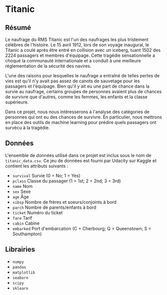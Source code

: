 # Titanic
## Résumé
Le naufrage du RMS Titanic est l'un des naufrages les plus tristement célèbres de l'histoire. Le 15 avril 1912, lors de son voyage inaugural, le Titanic a coulé après être entré en collision avec un iceberg, tuant 1502 des 2224 passagers et membres d'équipage. Cette tragédie sensationnelle a choqué la communauté internationale et a conduit à une meilleure réglementation de la sécurité des navires.

L'une des raisons pour lesquelles le naufrage a entraîné de telles pertes de vies est qu'il n'y avait pas assez de canots de sauvetage pour les passagers et l'équipage. Bien qu'il y ait eu une part de chance dans la survie au naufrage, certains groupes de personnes avaient plus de chances de survivre que d'autres, comme les femmes, les enfants et la classe supérieure.

Dans ce projet, nous nous intéresserons à l'analyse des catégories de personnes qui ont eu des chances de survivre. En particulier, nous mettrons en place des outils de machine learning pour prédire quels passagers ont survécu à la tragédie.

## Données

L'ensemble de données utilisé dans ce projet est inclus sous le nom de `titanic_data.csv`. Ce jeu de données est fourni par Udacity sur Kaggle et contient les attributs suivants :

- `survival`  Survie (0 = No; 1 = Yes)
- `pclass`  Classe du passager (1 = 1st; 2 = 2nd; 3 = 3rd)
- `name`  Nom
- `sex`  Sexe
- `age`  Âge
- `sibsp` Nombre de frères et soeurs/conjoints à bord
- `parch`  Nombre de parents/enfants à bord
- `ticket`  Numéro du ticket
- `fare`  Tarif
- `cabin`  Cabine
- `embarked`  Port d'embarcation (C = Cherbourg; Q = Queenstown; S = Southampton)

## Librairies

- `numpy` 
- `pandas`  
- `matplotlib`  
- `seaborn`  
- `scipy`  
- `sklearn` 